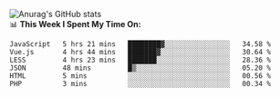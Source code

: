 
![Anurag's GitHub stats](https://github-readme-stats.vercel.app/api?username=supergczh&show_icons=true&theme=radical)
<br />
📊 **This Week I Spent My Time On:**

<!--START_SECTION:waka-->

```text
JavaScript   5 hrs 21 mins   ████████▓░░░░░░░░░░░░░░░░   34.58 %
Vue.js       4 hrs 44 mins   ███████▓░░░░░░░░░░░░░░░░░   30.64 %
LESS         4 hrs 23 mins   ███████░░░░░░░░░░░░░░░░░░   28.36 %
JSON         48 mins         █▒░░░░░░░░░░░░░░░░░░░░░░░   05.20 %
HTML         5 mins          ░░░░░░░░░░░░░░░░░░░░░░░░░   00.56 %
PHP          3 mins          ░░░░░░░░░░░░░░░░░░░░░░░░░   00.34 %
```

<!--END_SECTION:waka-->
